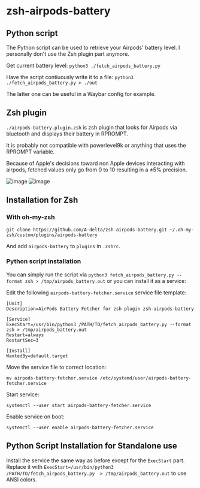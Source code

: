 # zsh-airpods-battery

## Python script

The Python script can be used to retrieve your Airpods' battery level. I personally don't use the Zsh plugin part anymore.

Get current battery level: `python3 ./fetch_airpods_battery.py`

Have the script contiuously write it to a file: `python3 ./fetch_airpods_battery.py > ./out`

The latter one can be useful in a Waybar config for example.

## Zsh plugin

`./airpods-battery.plugin.zsh` is zsh plugin that looks for Airpods via bluetooth and displays their battery in RPROMPT.

It is probably not compatible with powerlevel9k or anything that uses the RPROMPT variable.

Because of Apple's decisions toward non Apple devices interacting with airpods, fetched values only go from 0 to 10 resulting in a &pm;5% precision.

![image](https://github.com/A-delta/zsh-airpods-battery/assets/55986107/d378fe21-a24a-4725-b971-098d2bfc925a)
![image](https://github.com/A-delta/zsh-airpods-battery/assets/55986107/0d665959-9018-4782-85d2-73abd167c081)

## Installation for Zsh

### With oh-my-zsh

```
git clone https://github.com/A-delta/zsh-airpods-battery.git ~/.oh-my-zsh/custom/plugins/airpods-battery
```

And add `airpods-battery` to `plugins` in `.zshrc`.

### Python script installation

You can simply run the script via `python3 fetch_airpods_battery.py --format zsh > /tmp/airpods_battery.out` or you can install it as a service:

Edit the following `airpods-battery-fetcher.service` service file template:

```
[Unit]
Description=AirPods Battery Fetcher for zsh plugin zsh-airpods-battery

[Service]
ExecStart=/usr/bin/python3 /PATH/TO/fetch_airpods_battery.py --format zsh > /tmp/airpods_battery.out
Restart=always
RestartSec=3

[Install]
WantedBy=default.target
```

Move the service file to correct location:

```
mv airpods-battery-fetcher.service /etc/systemd/user/airpods-battery-fetcher.service
```

Start service:

```
systemctl --user start airpods-battery-fetcher.service
```

Enable service on boot:

```
systemctl --user enable airpods-battery-fetcher.service
```

## Python Script Installation for Standalone use

Install the service the same way as before except for the `ExecStart` part. Replace it with `ExecStart=/usr/bin/python3 /PATH/TO/fetch_airpods_battery.py  > /tmp/airpods_battery.out` to use ANSI colors.
